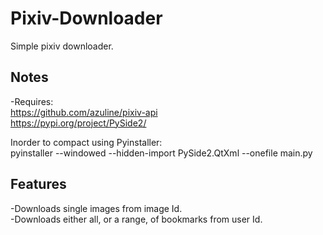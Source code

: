 # Pixiv-Downloader
Simple pixiv downloader.

## Notes
-Requires:  
https://github.com/azuline/pixiv-api <br />
https://pypi.org/project/PySide2/

Inorder to compact using Pyinstaller: <br />
pyinstaller --windowed --hidden-import PySide2.QtXml --onefile main.py

## Features
-Downloads single images from image Id. <br />
-Downloads either all, or a range, of bookmarks from user Id. <br />
